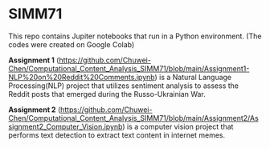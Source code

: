 # SIMM71
This repo contains Jupiter notebooks that run in a Python environment. (The codes were created on Google Colab)  

**Assignment 1** (https://github.com/Chuwei-Chen/Computational_Content_Analysis_SIMM71/blob/main/Assignment1-NLP%20on%20Reddit%20Comments.ipynb) is a Natural Language Processing(NLP) project that utilizes sentiment analysis to assess the Reddit posts that emerged during the Russo-Ukrainian War.  

**Assignment 2** (https://github.com/Chuwei-Chen/Computational_Content_Analysis_SIMM71/blob/main/Assignment2/Assignment2_Computer_Vision.ipynb) is a computer vision project that performs text detection to extract text content in internet memes. 
